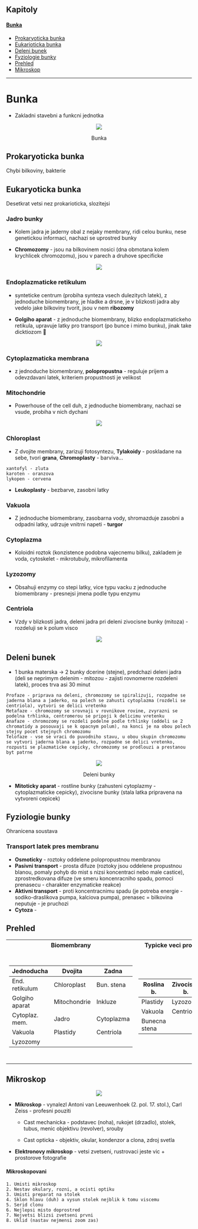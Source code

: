 ## Kapitoly

#### <a href="https://github.com/scraptechguy/Engineering/blob/main/Biology/Biologie.md#bunka">Bunka</a>
+ <a href="https://github.com/scraptechguy/Engineering/blob/main/Biology/Biologie.md#prokaryoticka-bunka">Prokaryoticka bunka</a>
+ <a href="https://github.com/scraptechguy/Engineering/blob/main/Biology/Biologie.md#eukaryoticka-bunka">Eukarioticka bunka</a>
+ <a href="https://github.com/scraptechguy/Engineering/blob/main/Biology/Biologie.md#deleni-bunek">Deleni bunek</a>
+ <a href="https://github.com/scraptechguy/Engineering/blob/main/Biology/Biologie.md#fyziologie-bunky">Fyziologie bunky</a>
+ <a href="https://github.com/scraptechguy/Engineering/blob/main/Biology/Biologie.md#prehled">Prehled</a>
+ <a href="https://github.com/scraptechguy/Engineering/blob/main/Biology/Biologie.md#mikroskop">Mikroskop</a>

****

# Bunka

+ Zakladni stavebni a funkcni jednotka

<div align="center">
    <img src="https://upload.wikimedia.org/wikipedia/commons/thumb/5/58/Animal_cell_structure_cs.svg/2560px-Animal_cell_structure_cs.svg.png">

Bunka
</div>

## Prokaryoticka bunka 

Chybi bilkoviny, bakterie

## Eukaryoticka bunka

Desetkrat vetsi nez prokarioticka, slozitejsi 

### Jadro bunky

+ Kolem jadra je jaderny obal z nejaky membrany, ridi celou bunku, nese genetickou informaci, nachazi se uprostred bunky

+ **Chromozomy** - jsou na bilkovinem nosici (dna obmotana kolem krychlicek chromozomu), jsou v parech a druhove specificke 

<div align="center">
    <img src="https://external-content.duckduckgo.com/iu/?u=http%3A%2F%2Fwww.zivocisnabunka.estranky.cz%2Fimg%2Fmid%2F9%2Fjadro-bunky.png.jpg&f=1&nofb=1">
</div>

### Endoplazmaticke retikulum

+ synteticke centrum (probiha synteza vsech dulezitych latek), z jednoduche biomembrany, je hladke a drsne, je v blizkosti jadra aby vedelo jake bilkoviny tvorit, jsou v nem **ribozomy**

+ **Golgiho aparat** - z jednoduche biomembrany, blizko endoplazmatickeho retikula, upravuje latky pro transport (po bunce i mimo bunku), jinak take dicktiozom 🤨

<div align="center">
    <img src="https://external-content.duckduckgo.com/iu/?u=https%3A%2F%2Fbiopedia.sk%2Fimages%2Fstruktura-endoplazmatickeho-retikula.png%3Fid%3Df31306f08d619d796a400127ebe3dead&f=1&nofb=1">
</div>

### Cytoplazmaticka membrana 

+ z jednoduche biomembrany, **polopropustna** - reguluje prijem a odevzdavani latek, kriteriem propustnosti je velikost

### Mitochondrie

+ Powerhouse of the cell duh, z jednoduche biomembrany, nachazi se vsude, probiha v nich dychani

<div align="center">
    <img src="https://upload.wikimedia.org/wikipedia/commons/thumb/d/d2/Mitochondrion_structure.svg/700px-Mitochondrion_structure.svg.png">
</div>

### Chloroplast 

+ Z dvojite membrany, zarizuji fotosyntezu, **Tylakoidy** - poskladane na sebe, tvori **grana**, **Chromoplasty** - barviva...

```
xantofyl - zluta
karoten - oranzova
lykopen - cervena
```

+ **Leukoplasty** - bezbarve, zasobni latky

### Vakuola

+ Z jednoduche biomembrany, zasobarna vody, shromazduje zasobni a odpadni latky, udrzuje vnitrni napeti - **turgor** 

### Cytoplazma

+ Koloidni roztok (konzistence podobna vajecnemu bilku), zakladem je voda, cytoskelet - mikrotubuly, mikrofilamenta

### Lyzozomy

+ Obsahuji enzymy co stepi latky, vice typu vacku z jednoduche biomembrany - presnejsi jmena podle typu enzymu

### Centriola

+ Vzdy v blizkosti jadra, deleni jadra pri deleni zivocisne bunky (mitoza) - rozdeluji se k polum visco

<div align="center">
    <img src="https://upload.wikimedia.org/wikipedia/commons/thumb/6/6f/Centriole-en.svg/640px-Centriole-en.svg.png">
</div>

## Deleni bunek

+ 1 bunka materska -> 2 bunky dcerine (stejne), predchazi deleni jadra (deli se neprimym delenim - mitozou - zajisti rovnomerne rozdeleni latek), proces trva asi 30 minut

```
Profaze - priprava na deleni, chromozomy se spiralizuji, rozpadne se jaderna blana a jaderko, na polech se zahusti cytoplazma (rozdeli se centriola), vytvori se delici vretenko
Metafaze - chromozomy se srovnaji v rovnikove rovine, zvyrazni se podelna trhlinka, centromerou se pripoji k delicimu vretenku
Anafaze - chromozomy se rozdeli podelne podle trhlinky (oddeli se 2 chromatidy a posouvaji se k opacnym polum), na konci je na obou polech stejny pocet stejnych chromozomu
Telofaze - vse se vraci do puvodniho stavu, u obou skupin chromozomu se vytvori jaderna blana a jaderko, rozpadne se delici vretenko, rozpusti se plazmaticke cepicky, chromozomy se prodlouzi a prestanou byt patrne
```

<div align="center">
    <img src="https://upload.wikimedia.org/wikipedia/commons/thumb/d/df/Three_cell_growth_types.svg/440px-Three_cell_growth_types.svg.png">

Deleni bunky
</div>

+ **Mitoticky aparat** - rostline bunky (zahusteni cytoplazmy - cytoplazmaticke cepicky), zivocisne bunky (stala latka pripravena na vytvoreni cepicek)

## Fyziologie bunky

Ohranicena soustava 

### Transport latek pres membranu

+ **Osmoticky** - roztoky oddelene polopropustnou membranou
+ **Pasivni transport** - prosta difuze (roztoky jsou oddelene propustnou blanou, pomaly pohyb do mist s nizsi koncentraci nebo male castice), zprostredkovana difuze (ve smeru koncenracniho spadu, pomoci prenasecu - charakter enzymaticke reakce) 
+ **Aktivni transport** - proti koncentracnimu spadu (je potreba energie - sodiko-draslikova pumpa, kalciova pumpa), prenasec = bilkovina neputuje - je pruchozi
+ **Cytoza** - 

## Prehled

<table>
<tr><th>Biomembrany</th><th>Typicke veci pro...</th></th><th>Slovnik</tr>
<tr><td>

| Jednoducha     | Dvojita          | Zadna           |
|----------------|------------------|-----------------|
| End. retikulum | Chloroplast      | Bun. stena      |
| Golgiho aparat | Mitochondrie     | Inkluze         |
| Cytoplaz. mem. | Jadro            | Cytoplazma      |
| Vakuola        | Plastidy         | Centriola       |
| Lyzozomy       |                  |                 |

</td><td>

| Roslina b.     | Zivocisna b.     | 
|----------------|------------------|
| Plastidy       | Lyzozomy         |
| Vakuola        | Centriola        |
| Bunecna stena  |                  |

</td><td>

**Bunecne inkluze** - vzduchove castecky,krystalky, ...

**Plazmidy** - da se s nimi manipulovat

**Bakteriochlorofyl** - ulozeny ve vaccich

**Kompartnemnty** - prostory v bunce

</td></tr> </table>


## Mikroskop

<div align="center">
    <img src="https://external-content.duckduckgo.com/iu/?u=https%3A%2F%2Fwww.sszdra-karvina.cz%2Fbunka%2Ffy%2F03lupmi%2Fobr%2Fmikobr.jpg&f=1&nofb=1">
</div>

+ **Mikroskop** - vynalezl Antoni van Leeuwenhoek (2. pol. 17. stol.), Carl Zeiss - profesni pouziti

    + Cast mechanicka - podstavec (noha), rukojet (drzadlo), stolek, tubus, menic objektivu (revolver), srouby

    + Cast opticka - objektiv, okular, kondenzor a clona, zdroj svetla

+ **Elektronovy mikroskop** - vetsi zvetseni, rustrovaci jeste vic + prostorove fotografie

#### Mikroskopovani

```
1. Umisti mikroskop
2. Nestav okulary, rozni, a ocisti optiku
3. Umisti preparat na stolek
4. Sklon hlavu (duh) a vysun stolek nejblik k tomu viscemu
5. Serid clonu
6. Nejlepsi misto doprostred
7. Nejvetsi blizsi zvetseni prvni
8. Uklid (nastav nejmensi zoom zas)
```